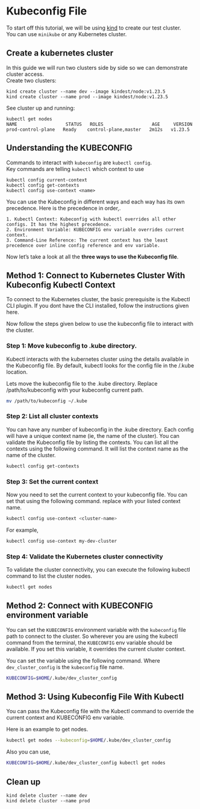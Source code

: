 # Kubeconfig File

To start off this tutorial, we will be using [kind](https://kind.sigs.k8s.io/) to create our test cluster. </br>
You can use `minikube` or any Kubernetes cluster. </br>

## Create a kubernetes cluster

In this guide we will run two clusters side by side so we can demonstrate cluster access. </br>
Create two clusters:

```
kind create cluster --name dev --image kindest/node:v1.23.5
kind create cluster --name prod --image kindest/node:v1.23.5

```

See cluster up and running:

```
kubectl get nodes
NAME                  STATUS   ROLES                  AGE     VERSION
prod-control-plane   Ready    control-plane,master   2m12s   v1.23.5
```

## Understanding the KUBECONFIG

Commands to interact with `kubeconfig` are `kubectl config`. </br>
Key commands are telling `kubectl` which context to use 

```
kubectl config current-context
kubectl config get-contexts
kubectl config use-context <name>
```

You can use the Kubeconfig in different ways and each way has its own precedence. Here is the precedence in order,.

    1. Kubectl Context: Kubeconfig with kubectl overrides all other configs. It has the highest precedence.
    2. Environment Variable: KUBECONFIG env variable overrides current context.
    3. Command-Line Reference: The current context has the least precedence over inline config reference and env variable.

Now let’s take a look at all the **three ways to use the Kubeconfig file**.

## Method 1: Connect to Kubernetes Cluster With Kubeconfig Kubectl Context

To connect to the Kubernetes cluster, the basic prerequisite is the Kubectl CLI plugin. If you dont have the CLI installed, follow the instructions given here.

Now follow the steps given below to use the kubeconfig file to interact with the cluster.

### Step 1: Move kubeconfig to .kube directory.

Kubectl interacts with the kubernetes cluster using the details available in the Kubeconfig file. By default, kubectl looks for the config file in the /.kube location.

Lets move the kubeconfig file to the .kube directory. Replace /path/to/kubeconfig with your kubeconfig current path.

```bash
mv /path/to/kubeconfig ~/.kube
```

### Step 2: List all cluster contexts

You can have any number of kubeconfig in the .kube directory. Each config will have a unique context name (ie, the name of the cluster). You can validate the Kubeconfig file by listing the contexts. You can list all the contexts using the following command. It will list the context name as the name of the cluster.

```bash
kubectl config get-contexts
```

### Step 3: Set the current context

Now you need to set the current context to your kubeconfig file. You can set that using the following command. replace <cluster-name> with your listed context name.

```bash
kubectl config use-context <cluster-name>  
```

For example,

```bash
kubectl config use-context my-dev-cluster
```
### Step 4: Validate the Kubernetes cluster connectivity

To validate the cluster connectivity, you can execute the following kubectl command to list the cluster nodes.

```bash
kubectl get nodes
```
## Method 2: Connect with KUBECONFIG environment variable

You can set the `KUBECONFIG` environment variable with the `kubeconfig` file path to connect to the cluster. So wherever you are using the kubectl command from the terminal, the `KUBECONFIG` env variable should be available. If you set this variable, it overrides the current cluster context.

You can set the variable using the following command. Where `dev_cluster_config` is the `kubeconfig` file name.

```bash
KUBECONFIG=$HOME/.kube/dev_cluster_config
```

## Method 3: Using Kubeconfig File With Kubectl

You can pass the Kubeconfig file with the Kubectl command to override the current context and KUBECONFIG env variable.

Here is an example to get nodes.

```bash
kubectl get nodes --kubeconfig=$HOME/.kube/dev_cluster_config
```

Also you can use,
```bash
KUBECONFIG=$HOME/.kube/dev_cluster_config kubectl get nodes
```

## Clean up

```
kind delete cluster --name dev
kind delete cluster --name prod

```
